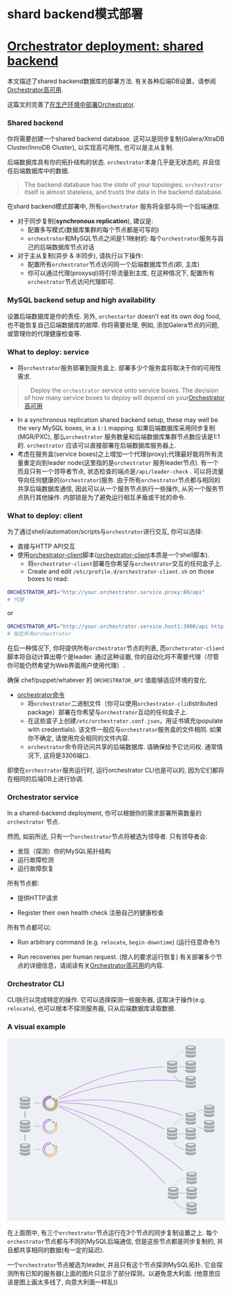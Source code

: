 # shard backend模式部署
# [Orchestrator deployment: shared backend](https://github.com/openark/orchestrator/blob/master/docs/deployment-shared-backend.md)
本文描述了shared backend数据库的部署方法. 有关各种后端DB设置，请参阅[Orchestrator高可用](https://github.com/Fanduzi/orchestrator-chn-doc/blob/master/Deployment/Orchestrator高可用.md).

这篇文的完善了[在生产环境中部署Orchestrator](https://github.com/Fanduzi/orchestrator-chn-doc/blob/master/Deployment/在生产环境中部署Orchestrator.md).

### Shared backend
你将需要创建一个shared backend database. 这可以是同步复制(Galera/XtraDB Cluster/InnoDB Cluster), 以实现高可用性, 也可以是主从复制.

后端数据库具有你的拓扑结构的状态. `orchestrator`本身几乎是无状态的, 并且信任后端数据库中的数据.

> The backend database has the *state* of your topologies. `orchestrator` itself is almost stateless, and trusts the data in the backend database.

在shard backend模式部署中, 所有`orchestrator` 服务将全部与同一个后端通信.

* 对于同步复制(**synchronous replication**), 建议是:
   * 配置多写模式(数据库集群的每个节点都是可写的)
   * `orchestrator`和MySQL节点之间是1:1映射的: 每个`orchestrator`服务与自己的后端数据库节点对话
* 对于主从复制(异步 & 半同步), 请执行以下操作:
   * 配置所有`orchestrator`节点访问同一个后端数据库节点(即, 主库)
   * 你可以通过代理(proxysql)将引导流量到主库, 在这种情况下, 配置所有`orchestrator`节点访问代理即可.

### MySQL backend setup and high availability
设置后端数据库是你的责任. 另外, `orchestartor` doesn't eat its own dog food, 也不能恢复自己后端数据库的故障. 你将需要处理, 例如, 添加Galera节点的问题, 或管理你的代理健康检查等.

### What to deploy: service
* 将`orchestrator`服务部署到服务盒上. 部署多少个服务盒将取决于你的可用性需求.
>  Deploy the `orchestrator` service onto service boxes. The decision of how many service boxes to deploy will depend on your[Orchestrator高可用](Deployment/Orchestrator高可用.md)
   * In a synchronous replication shared backend setup, these may well be the very MySQL boxes, in a `1:1` mapping. 如果后端数据库采用同步复制(MGR/PXC), 那么`orchestrator` 服务数量和后端数据库集群节点数应该是1:1的. `orchestrator` 应该可以直接部署在后端数据库服务器上.
* 考虑在服务盒(service boxes)之上增加一个代理(proxy);代理最好能将所有流量重定向到leader node(这里指的是`orchestrator` 服务leader节点). 有一个而且只有一个领导者节点, 状态检查的端点是`/api/leader-check` . 可以将流量导向任何健康的(`orchestrator`)服务. 由于所有`orchestrator`节点都与相同的共享后端数据库通信, 因此可以从一个服务节点执行一些操作, 从另一个服务节点执行其他操作. 内部锁是为了避免运行相互矛盾或干扰的命令.

### What to deploy: client
为了通过shell/automation/scripts与`orchestrator`进行交互, 你可以选择:

* 直接与HTTP API交互
* 使用[orchestrator-client](https://github.com/Fanduzi/orchestrator-chn-doc/blob/master/Use/orchestrator-client.md)脚本([orchestrator-client](https://github.com/Fanduzi/orchestrator-chn-doc/blob/master/Use/orchestrator-client.md)本质是一个shell脚本).
   * 将`orchestrator-client`部署在你希望与`orchestrator`交互的任何盒子上.
   * Create and edit `/etc/profile.d/orchestrator-client.sh` on those boxes to read:

```bash
ORCHESTRATOR_API="http://your.orchestrator.service.proxy:80/api"
# 代理
```
or

```bash
ORCHESTRATOR_API="http://your.orchestrator.service.host1:3000/api http://your.orchestrator.service.host2:3000/api http://your.orchestrator.service.host3:3000/api"
# 指定所有orchestrator
```
在后一种情况下, 你将提供所有`orchestrator`节点的列表, 而`orchetsrator-client`脚本将自动计算出哪个是leader. 通过这种设置, 你的自动化将不需要代理（尽管你可能仍然希望为Web界面用户使用代理）.

确保 chef/puppet/whatever 的 `ORCHESTRATOR_API` 值能够适应环境的变化.

* [orchestrator命令](https://github.com/Fanduzi/orchestrator-chn-doc/blob/master/Use/Executing%20via%20command%20line.md)
   * 将`orchestrator`二进制文件（你可以使用`orchestrator-cli`distributed package）部署在你希望与`orchestrator`互动的任何盒子上.
   * 在这些盒子上创建`/etc/orchestrator.conf.json`，用证书填充(populate with credentials). 该文件一般应与`orchestrator`服务盒的文件相同. 如果你不确定, 请使用完全相同的文件内容.
   * `orchestrator`命令将访问共享的后端数据库. 请确保给予它访问权. 通常情况下, 这将是3306端口.

即使在`orchestrator`服务运行时, 运行orchestrator CLI也是可以的, 因为它们都将在相同的后端DB上进行协调.

### Orchestrator service
In a shared-backend deployment, 你可以根据你的需求部署所需数量的`orchestrator` 节点.

然而, 如前所述, 只有一个`orchestrator`节点将被选为领导者. 只有领导者会:

* 发现（探测）你的MySQL拓扑结构
* 运行故障检测
* 运行故障恢复

所有节点都:

* 提供HTTP请求

* Register their own health check 注册自己的健康检查

所有节点都可以:

* Run arbitrary command (e.g. `relocate`, `begin-downtime`)  (运行任意命令?)

* Run recoveries per human request. (按人的要求运行恢复)
有关部署多个节点的详细信息，请阅读有关[Orchestrator高可用](https://github.com/Fanduzi/orchestrator-chn-doc/blob/master/Deployment/Orchestrator高可用.md)的内容.

### Orchestrator CLI
CLI执行以完成特定的操作. 它可以选择探测一些服务器, 这取决于操作(e.g. `relocate`), 也可以根本不探测服务器, 只从后端数据库读取数据.

### A visual example
![image](images/p9yrEDChIfZ9JcH01eVqYMbOK3JXJR4iue-knBqMxQU.png)

在上面图中, 有三个`orchestrator`节点运行在3个节点的同步复制设置之上. 每个`orchestrator`节点都与不同的MySQL后端通信, 但是这些节点都是同步复制的, 并且都共享相同的数据(有一定的延迟).

一个`orchestrator`节点被选为leader, 并且只有这个节点探测MySQL拓扑. 它会探测所有已知的服务器(上面的图片只显示了部分探测，以避免意大利面. (他意思应该是图上画太多线了, 向意大利面一样乱))
